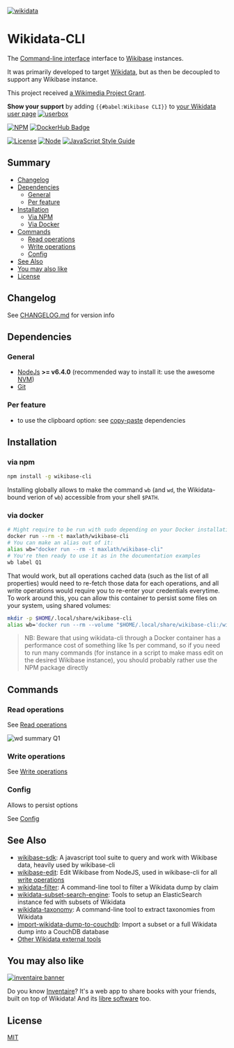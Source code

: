 [![wikidata](https://raw.githubusercontent.com/maxlath/wikidata-cli/master/assets/wikidata_logo_alone.jpg)](https://wikidata.org)

# Wikidata-CLI
The [Command-line interface](https://en.wikipedia.org/wiki/Command-line_interface) interface to [Wikibase](https://wikiba.se) instances.

It was primarily developed to target [Wikidata](https://wikidata.org), but as then be decoupled to support any Wikibase instance.

This project received [a Wikimedia Project Grant](https://meta.wikimedia.org/wiki/Grants:Project/WikidataJS).

**Show your support** by adding `{{#babel:Wikibase CLI}}` to [your Wikidata user page](https://www.wikidata.org/w/index.php?title=Special:MyPage&action=edit)
[![userbox](https://raw.githubusercontent.com/maxlath/wikidata-cli/master/assets/userbox_wikidata_cli.png)](https://www.wikidata.org/wiki/Wikidata:Userboxes)

[![NPM](https://nodei.co/npm/wikibase-cli.png?stars&downloads&downloadRank)](https://npmjs.com/package/wikibase-cli/)
[![DockerHub Badge](https://dockeri.co/image/maxlath/wikibase-cli)](https://hub.docker.com/r/maxlath/wikibase-cli/)

[![License](https://img.shields.io/badge/license-MIT-blue.svg)](https://opensource.org/licenses/MIT)
[![Node](https://img.shields.io/badge/node-%3E=%20v6.4.0-brightgreen.svg)](http://nodejs.org)
[![JavaScript Style Guide](https://img.shields.io/badge/code%20style-standard-brightgreen.svg)](http://standardjs.com/)

## Summary
- [Changelog](CHANGELOG.md)
- [Dependencies](#dependencies)
  - [General](#general)
  - [Per feature](#per-feature)
- [Installation](#installation)
  - [Via NPM](#via-npm)
  - [Via Docker](#via-docker)
- [Commands](#commands)
  - [Read operations](docs/read_operations.md)
  - [Write operations](docs/write_operations.md)
  - [Config](docs/config.md)
- [See Also](#see-also)
- [You may also like](#you-may-also-like)
- [License](#license)

## Changelog
See [CHANGELOG.md](CHANGELOG.md) for version info

## Dependencies

### General
* [NodeJs](https://nodejs.org) **>= v6.4.0** (recommended way to install it: use the awesome [NVM](https://github.com/creationix/nvm))
* [Git](https://git-scm.com/)

### Per feature
* to use the clipboard option: see [copy-paste](https://github.com/xavi-/node-copy-paste#node-copy-paste) dependencies

## Installation
### via npm
```sh
npm install -g wikibase-cli
```
Installing globally allows to make the command `wb` (and `wd`, the Wikidata-bound verion of `wb`) accessible from your shell `$PATH`.

### via docker
```sh
# Might require to be run with sudo depending on your Docker installation
docker run --rm -t maxlath/wikibase-cli
# You can make an alias out of it:
alias wb="docker run --rm -t maxlath/wikibase-cli"
# You're then ready to use it as in the documentation examples
wb label Q1
```
That would work, but all operations cached data (such as the list of all properties) would need to re-fetch those data for each operations, and all write operations would require you to re-enter your credentials everytime. To work around this, you can allow this container to persist some files on your system, using shared volumes:
```sh
mkdir -p $HOME/.local/share/wikibase-cli
alias wb='docker run --rm --volume "$HOME/.local/share/wikibase-cli:/wikibase-cli/local" -t maxlath/wikibase-cli'
```

> NB: Beware that using wikidata-cli through a Docker container has a performance cost of something like 1s per command, so if you need to run many commands (for instance in a script to make mass edit on the desired Wikibase instance), you should probably rather use the NPM package directly

## Commands

### Read operations
See [Read operations](docs/read_operations.md)

![wd summary Q1](https://cloud.githubusercontent.com/assets/1596934/24504647/5b17135c-1557-11e7-971e-b13648bdc604.gif)

### Write operations
See [Write operations](docs/write_operations.md)

### Config
Allows to persist options

See [Config](docs/config.md)

## See Also
* [wikibase-sdk](https://www.npmjs.com/package/wikibase-sdk): A javascript tool suite to query and work with Wikibase data, heavily used by wikibase-cli
* [wikibase-edit](https://www.npmjs.com/package/wikibase-edit): Edit Wikibase from NodeJS, used in wikibase-cli for all [write operations](docs/write-operations)
* [wikidata-filter](https://npmjs.com/package/wikidata-filter): A command-line tool to filter a Wikidata dump by claim
* [wikidata-subset-search-engine](https://github.com/inventaire/entities-search-engine/tree/wikidata-subset-search-engine): Tools to setup an ElasticSearch instance fed with subsets of Wikidata
* [wikidata-taxonomy](https://github.com/nichtich/wikidata-taxonomy): A command-line tool to extract taxonomies from Wikidata
* [import-wikidata-dump-to-couchdb](https://github.com/maxlath/import-wikidata-dump-to-couchdb): Import a subset or a full Wikidata dump into a CouchDB database
* [Other Wikidata external tools](https://www.wikidata.org/wiki/Wikidata:Tools/External_tools)

## You may also like

[![inventaire banner](https://inventaire.io/public/images/inventaire-brittanystevens-13947832357-CC-BY-lighter-blue-4-banner-500px.png)](https://inventaire.io)

Do you know [Inventaire](https://inventaire.io/)? It's a web app to share books with your friends, built on top of Wikidata! And its [libre software](http://github.com/inventaire/inventaire) too.

## License
[MIT](LICENSE.md)
